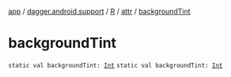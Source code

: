 [app](../../../index.md) / [dagger.android.support](../../index.md) / [R](../index.md) / [attr](index.md) / [backgroundTint](./background-tint.md)

# backgroundTint

`static val backgroundTint: `[`Int`](https://kotlinlang.org/api/latest/jvm/stdlib/kotlin/-int/index.html)
`static val backgroundTint: `[`Int`](https://kotlinlang.org/api/latest/jvm/stdlib/kotlin/-int/index.html)